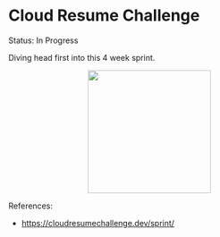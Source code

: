 # Cloud Resume Challenge

Status: In Progress

Diving head first into this 4 week sprint.

 <p align="center">
  <img src="https://media.tenor.com/e0ziOuLDsOUAAAAC/fox-jump.gif" width="220px">
  </p>

References:
- https://cloudresumechallenge.dev/sprint/

